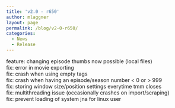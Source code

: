 ```yaml
---
title: 'v2.0 - r650'
author: mlaggner
layout: page
permalink: /blog/v2-0-r650/
categories:
  - News
  - Release
---
```

feature: changing episode thumbs now possible (local files)  
fix: error in movie exporting  
fix: crash when using empty tags  
fix: crash when having an episode/season number < 0 or > 999  
fix: storing window size/position settings everytime tmm closes  
fix: multithreading issue (occasionally crashes on import/scraping)  
fix: prevent loading of system jna for linux user<!--more-->
